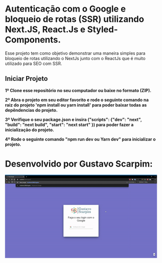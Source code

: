 
# Autenticação com o Google e bloqueio de rotas (SSR) utilizando Next.JS, React.Js e Styled-Components.
 
Esse projeto tem como objetivo demonstrar uma maneira simples para bloqueio de rotas utilizando o NextJs junto com o ReactJs que é muito utilizado para SEO com SSR.

## Iniciar Projeto

<b>1º Clone esse repositório no seu computador ou baixe no formato (ZIP).</b>

<b>2º Abra o projeto em seu editor favorito e rode o seguinte comando na raiz do projeto 'npm install ou yarn install' para poder baixar todas as depêndencias do projeto.</b>

<b>3º Verifique o seu package.json e insira ("scripts": {"dev": "next",
                                                        "build": "next build",
                                                        "start": "next start" }) para poder fazer a inicialização do projeto.</b>

<b>4º Rode o seguinte comando "npm run dev ou Yarn dev" para inicializar o projeto.</b>

# Desenvolvido por Gustavo Scarpim:
![Projeto em ação](./public/images/next_google.gif )
